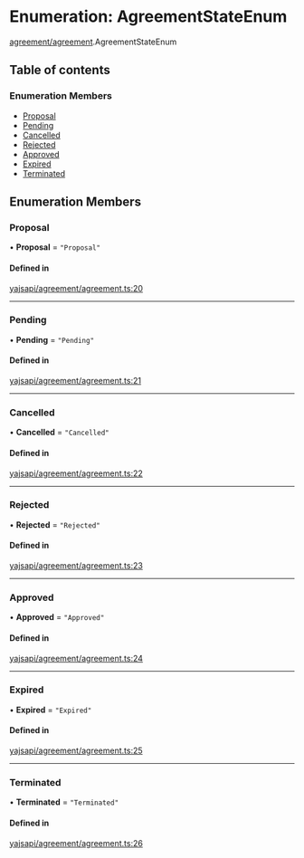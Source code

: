 # Enumeration: AgreementStateEnum

[agreement/agreement](../modules/agreement_agreement.md).AgreementStateEnum

## Table of contents

### Enumeration Members

- [Proposal](agreement_agreement.AgreementStateEnum.md#proposal)
- [Pending](agreement_agreement.AgreementStateEnum.md#pending)
- [Cancelled](agreement_agreement.AgreementStateEnum.md#cancelled)
- [Rejected](agreement_agreement.AgreementStateEnum.md#rejected)
- [Approved](agreement_agreement.AgreementStateEnum.md#approved)
- [Expired](agreement_agreement.AgreementStateEnum.md#expired)
- [Terminated](agreement_agreement.AgreementStateEnum.md#terminated)

## Enumeration Members

### Proposal

• **Proposal** = ``"Proposal"``

#### Defined in

[yajsapi/agreement/agreement.ts:20](https://github.com/golemfactory/yajsapi/blob/e4105b2/yajsapi/agreement/agreement.ts#L20)

___

### Pending

• **Pending** = ``"Pending"``

#### Defined in

[yajsapi/agreement/agreement.ts:21](https://github.com/golemfactory/yajsapi/blob/e4105b2/yajsapi/agreement/agreement.ts#L21)

___

### Cancelled

• **Cancelled** = ``"Cancelled"``

#### Defined in

[yajsapi/agreement/agreement.ts:22](https://github.com/golemfactory/yajsapi/blob/e4105b2/yajsapi/agreement/agreement.ts#L22)

___

### Rejected

• **Rejected** = ``"Rejected"``

#### Defined in

[yajsapi/agreement/agreement.ts:23](https://github.com/golemfactory/yajsapi/blob/e4105b2/yajsapi/agreement/agreement.ts#L23)

___

### Approved

• **Approved** = ``"Approved"``

#### Defined in

[yajsapi/agreement/agreement.ts:24](https://github.com/golemfactory/yajsapi/blob/e4105b2/yajsapi/agreement/agreement.ts#L24)

___

### Expired

• **Expired** = ``"Expired"``

#### Defined in

[yajsapi/agreement/agreement.ts:25](https://github.com/golemfactory/yajsapi/blob/e4105b2/yajsapi/agreement/agreement.ts#L25)

___

### Terminated

• **Terminated** = ``"Terminated"``

#### Defined in

[yajsapi/agreement/agreement.ts:26](https://github.com/golemfactory/yajsapi/blob/e4105b2/yajsapi/agreement/agreement.ts#L26)
